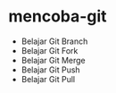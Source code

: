 # mencoba-git
- Belajar Git Branch
- Belajar Git Fork
- Belajar Git Merge
- Belajar Git Push
- Belajar Git Pull
